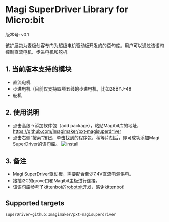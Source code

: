 
#  Magi SuperDriver Library for Micro:bit
版本号: v0.1

该扩展包为麦极创客专门为超级电机驱动板开发的的语句库。用户可以通过该语句控制直流电机、步进电机和舵机

## 1. 当前版本支持的模块

- 直流电机
- 步进电机（目前仅支持四项五线的步进电机，比如28BYJ-48
- 舵机

## 2. 使用说明
- 点击高级->添加软件包（add package），粘贴Magibit库的地址，https://github.com/Imagimaker/pxt-magisuperdriver
- 点击右侧“搜索”按钮，单击找到的程序包，稍等片刻后，即可成功添加Magi SuperDriver的语句库。
![install](https://github.com/Imagimaker/pxt-magibit/raw/master/install.gif)

## 3. 备注

- Magi SuperDriver驱动板，需要配合至少7.4V直流电源供电。
- 接插i2C的grove口和Magibit主板进行连接。
- 该语句库参考了kittenbot的[robotbit](https://github.com/KittenBot/pxt-robotbit)开发，感谢kittenbot!

## Supported targets

```package
superDriver=github:Imagimaker/pxt-magisuperdriver
```